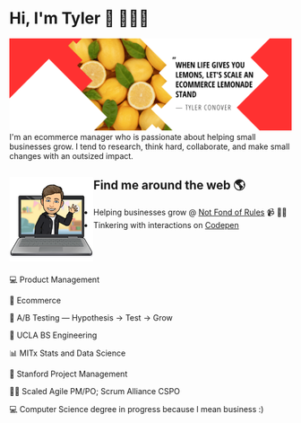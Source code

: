 # Hi, I'm Tyler 👋 👨🏻‍💻

<img src="https://raw.githubusercontent.com/tylerhq/tylerhq/master/lemon-banner.png?1" alt="banner that says When life gives you lemons, let's scale a lemonade stand -Tyler Conover">
I'm an ecommerce manager who is passionate about helping small businesses grow.
I tend to research, think hard, collaborate, and make small changes with an outsized impact.


## Find me around the web 🌎 <a href="https://notfondofrules.com/"><img align="left" width="150" height="150" src="https://raw.githubusercontent.com/tylerhq/tylerhq/master/wave.png" alt="illustration of tyler waving"></a>
- Helping businesses grow @ <a href="https://notfondofrules.com/">Not Fond of Rules</a> 📹 ✍🏼
- Tinkering with interactions on <a href="https://codepen.io/tylerhq"> Codepen</a>

<br />
<br />
<br />

💻 Product Management

🛒 Ecommerce

🧪 A/B Testing — Hypothesis → Test → Grow

🧸 UCLA BS Engineering

📊 MITx Stats and Data Science

🌲 Stanford Project Management

🏃🏻 Scaled Agile PM/PO; Scrum Alliance CSPO

💻 Computer Science degree in progress because I mean business :)
